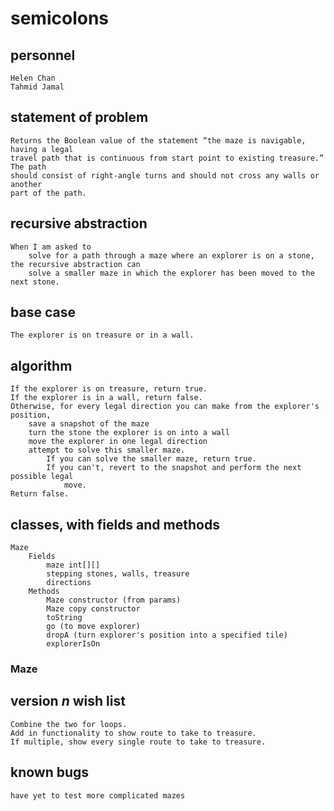 # semicolons
## personnel
    Helen Chan 
    Tahmid Jamal

## statement of problem
    Returns the Boolean value of the statement “the maze is navigable, having a legal
    travel path that is continuous from start point to existing treasure.” The path 
    should consist of right-angle turns and should not cross any walls or another 
    part of the path. 

## recursive abstraction
    When I am asked to
        solve for a path through a maze where an explorer is on a stone,
    the recursive abstraction can
        solve a smaller maze in which the explorer has been moved to the next stone.
   
## base case 
    The explorer is on treasure or in a wall.  
    
## algorithm 
    If the explorer is on treasure, return true. 
    If the explorer is in a wall, return false. 
    Otherwise, for every legal direction you can make from the explorer's position,
        save a snapshot of the maze
        turn the stone the explorer is on into a wall
        move the explorer in one legal direction
        attempt to solve this smaller maze.
            If you can solve the smaller maze, return true.
            If you can't, revert to the snapshot and perform the next possible legal
                move.
    Return false. 
    
## classes, with fields and methods  
    Maze 
        Fields 
            maze int[][]
            stepping stones, walls, treasure
            directions 
        Methods 
            Maze constructor (from params)
            Maze copy constructor
            toString
            go (to move explorer)
            dropA (turn explorer's position into a specified tile)
            explorerIsOn
            
### Maze 
    

## version *n* wish list
    Combine the two for loops.
    Add in functionality to show route to take to treasure.
    If multiple, show every single route to take to treasure. 
    
## known bugs 
    have yet to test more complicated mazes
 
    


